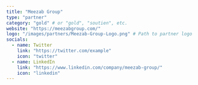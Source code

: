 ```yaml
---
title: "Meezab Group"
type: "partner"
category: "gold" # or "gold", "soutien", etc.
website: "https://meezabgroup.com/"
logo: "/images/partners/Meezab-Group-Logo.png" # Path to partner logo
socials:
  - name: Twitter
    link: "https://twitter.com/example"
    icon: "twitter"
  - name: LinkedIn
    link: "https://www.linkedin.com/company/meezab-group/"
    icon: "linkedin"
---
```

